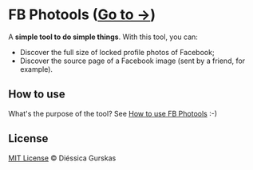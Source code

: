 # FB Photools ([Go to →](http://diessica.com/fbphotools))
A **simple tool to do simple things**. With this tool, you can:
+ Discover the full size of locked profile photos of Facebook;
+ Discover the source page of a Facebook image (sent by a friend, for example).

## How to use
What's the purpose of the tool? See [How to use FB Photools](http://www.youtube.com/watch?v=1LItT5bIiTI) :-)

## License
[MIT License](http://opensource.org/licenses/MIT) © Diéssica Gurskas
